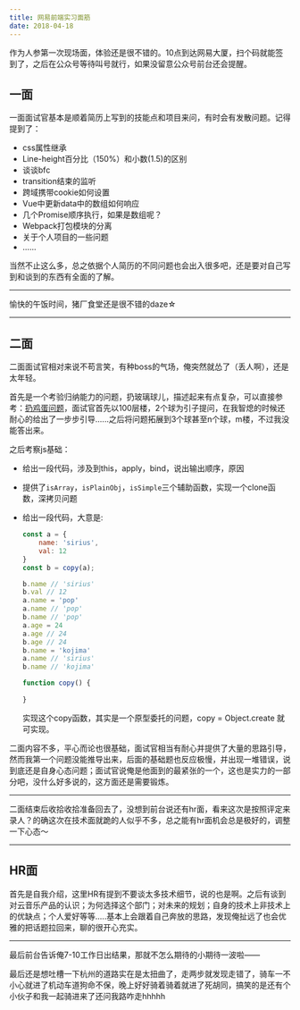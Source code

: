 ```yaml
---
title: 网易前端实习面筋
date: 2018-04-18
---
```


作为人参第一次现场面，体验还是很不错的。10点到达网易大厦，扫个码就能签到了，之后在公众号等待叫号就行，如果没留意公众号前台还会提醒。

## 一面

一面面试官基本是顺着简历上写到的技能点和项目来问，有时会有发散问题。记得提到了：

- css属性继承
- Line-height百分比（150%）和小数(1.5)的区别
- 谈谈bfc
- transition结束的监听
- 跨域携带cookie如何设置
- Vue中更新data中的数组如何响应
- 几个Promise顺序执行，如果是数组呢？
- Webpack打包模块的分离
- 关于个人项目的一些问题
- …...

当然不止这么多，总之依据个人简历的不同问题也会出入很多吧，还是要对自己写到和谈到的东西有全面的了解。

------

愉快的午饭时间，猪厂食堂还是很不错的daze☆

------

## 二面

二面面试官相对来说不苟言笑，有种boss的气场，俺突然就怂了（丢人啊），还是太年轻。

首先是一个考验归纳能力的问题，扔玻璃球儿，描述起来有点复杂，可以直接参考：[扔鸡蛋问题](https://gist.github.com/sing1ee/5971946)，面试官首先以100层楼，2个球为引子提问，在我智熄的时候还耐心的给出了一步步引导......之后将问题拓展到3个球甚至n个球，m楼，不过我没能答出来。

之后考察js基础：

- 给出一段代码，涉及到this，apply，bind，说出输出顺序，原因

- 提供了`isArray`，`isPlainObj`，`isSimple`三个辅助函数，实现一个clone函数，深拷贝问题

- 给出一段代码，大意是:

  ```javascript
  const a = {
      name: 'sirius',
      val: 12
  }
  const b = copy(a);

  b.name // 'sirius'
  b.val // 12
  a.name = 'pop'
  a.name // 'pop'
  b.name // 'pop'
  a.age = 24
  a.age // 24
  b.age // 24
  b.name = 'kojima'
  a.name // 'sirius'
  b.name // 'kojima'

  function copy() {
      
  }
  ```

  实现这个copy函数，其实是一个原型委托的问题，copy = Object.create 就可实现。

二面内容不多，平心而论也很基础，面试官相当有耐心并提供了大量的思路引导，然而我第一个问题没能推导出来，后面的基础题也反应极慢，并出现一堆错误，说到底还是自身心态问题；面试官说俺是他面到的最紧张的一个，这也是实力的一部分吧，没什么好多说的，这方面还是需要锻炼。

------

二面结束后收拾收拾准备回去了，没想到前台说还有hr面，看来这次是按照评定来录人？的确这次在技术面就跪的人似乎不多，总之能有hr面机会总是极好的，调整一下心态～

------

## HR面

首先是自我介绍，这里HR有提到不要谈太多技术细节，说的也是啊。之后有谈到对云音乐产品的认识；为何选择这个部门；对未来的规划；自身的技术上非技术上的优缺点；个人爱好等等.....基本上会跟着自己奔放的思路，发现俺扯远了也会优雅的把话题拉回来，聊的很开心充实。

------

最后前台告诉俺7-10工作日出结果，那就不怎么期待的小期待一波啦——

最后还是想吐槽一下杭州的道路实在是太扭曲了，走两步就发现走错了，骑车一不小心就进了机动车道狗命不保，晚上好好骑着骑着就进了死胡同，搞笑的是还有个小伙子和我一起骑进来了还问我路咋走hhhhh